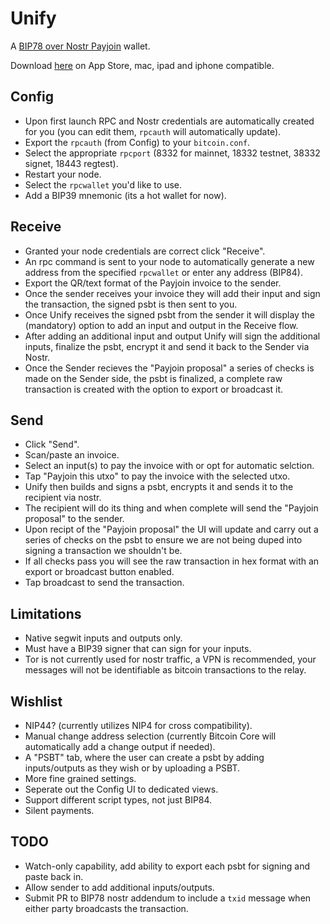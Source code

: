 # Unify

A [BIP78 over Nostr Payjoin](https://github.com/Kukks/BTCPayServer.BIP78/tree/nostr/BTCPayServer.BIP78.Nostr) wallet.

Download [here](https://apps.apple.com/us/app/unify-payjoin-wallet/id6504735719) on App Store, mac, ipad and iphone compatible.

## Config
- Upon first launch RPC and Nostr credentials are automatically created for you (you can edit them, `rpcauth` will automatically update).
- Export the `rpcauth` (from Config) to your `bitcoin.conf`.
- Select the appropriate `rpcport` (8332 for mainnet, 18332 testnet, 38332 signet, 18443 regtest).
- Restart your node.
- Select the `rpcwallet` you'd like to use.
- Add a BIP39 mnemonic (its a hot wallet for now).

## Receive
- Granted your node credentials are correct click "Receive".
- An rpc command is sent to your node to automatically generate a new address from the specified `rpcwallet` or enter any address (BIP84).
- Export the QR/text format of the Payjoin invoice to the sender.
- Once the sender receives your invoice they will add their input and sign the transaction, the signed psbt is then sent to you.
- Once Unify receives the signed psbt from the sender it will display the (mandatory) option to add an input and output in the Receive flow.
- After adding an additional input and output Unify will sign the additional inputs, finalize the psbt, encrypt it and send it back to the Sender via Nostr.
- Once the Sender recieves the "Payjoin proposal" a series of checks is made on the Sender side, the psbt is finalized, a complete raw transaction is created with the option to export or broadcast it.

## Send
- Click "Send".
- Scan/paste an invoice.
- Select an input(s) to pay the invoice with or opt for automatic selction.
- Tap "Payjoin this utxo" to pay the invoice with the selected utxo.
- Unify then builds and signs a psbt, encrypts it and sends it to the recipient via nostr.
- The recipient will do its thing and when complete will send the "Payjoin proposal" to the sender.
- Upon recipt of the "Payjoin proposal" the UI will update and carry out a series of checks on the psbt to ensure we are not being duped into signing a transaction we shouldn't be.
- If all checks pass you will see the raw transaction in hex format with an export or broadcast button enabled.
- Tap broadcast to send the transaction.


## Limitations
- Native segwit inputs and outputs only.
- Must have a BIP39 signer that can sign for your inputs. 
- Tor is not currently used for nostr traffic, a VPN is recommended, your messages will not be identifiable as bitcoin transactions to the relay.

## Wishlist
- NIP44? (currently utilizes NIP4 for cross compatibility).
- Manual change address selection (currently Bitcoin Core will automatically add a change output if needed).
- A "PSBT" tab, where the user can create a psbt by adding inputs/outputs as they wish or by uploading a PSBT.
- More fine grained settings.
- Seperate out the Config UI to dedicated views.
- Support different script types, not just BIP84.
- Silent payments.


## TODO
- Watch-only capability, add ability to export each psbt for signing and paste back in.
- Allow sender to add additional inputs/outputs.
- Submit PR to BIP78 nostr addendum to include a `txid` message when either party broadcasts the transaction.







